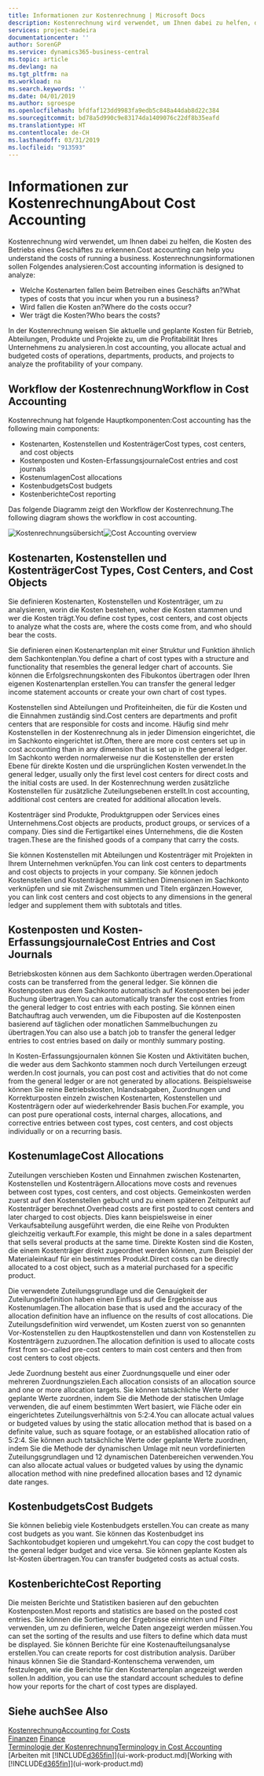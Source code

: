 ```yaml
---
title: Informationen zur Kostenrechnung | Microsoft Docs
description: Kostenrechnung wird verwendet, um Ihnen dabei zu helfen, die Kosten des Betriebs eines Geschäftes zu erkennen.
services: project-madeira
documentationcenter: ''
author: SorenGP
ms.service: dynamics365-business-central
ms.topic: article
ms.devlang: na
ms.tgt_pltfrm: na
ms.workload: na
ms.search.keywords: ''
ms.date: 04/01/2019
ms.author: sgroespe
ms.openlocfilehash: bfdfaf123dd9983fa9edb5c848a44dab8d22c384
ms.sourcegitcommit: bd78a5d990c9e83174da1409076c22df8b35eafd
ms.translationtype: HT
ms.contentlocale: de-CH
ms.lasthandoff: 03/31/2019
ms.locfileid: "913593"
---
```

# <a name="about-cost-accounting"></a><span data-ttu-id="1a682-103">Informationen zur Kostenrechnung</span><span class="sxs-lookup"><span data-stu-id="1a682-103">About Cost Accounting</span></span>
<span data-ttu-id="1a682-104">Kostenrechnung wird verwendet, um Ihnen dabei zu helfen, die Kosten des Betriebs eines Geschäftes zu erkennen.</span><span class="sxs-lookup"><span data-stu-id="1a682-104">Cost accounting can help you understand the costs of running a business.</span></span> <span data-ttu-id="1a682-105">Kostenrechnungsinformationen sollen Folgendes analysieren:</span><span class="sxs-lookup"><span data-stu-id="1a682-105">Cost accounting information is designed to analyze:</span></span>  

-   <span data-ttu-id="1a682-106">Welche Kostenarten fallen beim Betreiben eines Geschäfts an?</span><span class="sxs-lookup"><span data-stu-id="1a682-106">What types of costs that you incur when you run a business?</span></span>  
-   <span data-ttu-id="1a682-107">Wird fallen die Kosten an?</span><span class="sxs-lookup"><span data-stu-id="1a682-107">Where do the costs occur?</span></span>  
-   <span data-ttu-id="1a682-108">Wer trägt die Kosten?</span><span class="sxs-lookup"><span data-stu-id="1a682-108">Who bears the costs?</span></span>  

<span data-ttu-id="1a682-109">In der Kostenrechnung weisen Sie aktuelle und geplante Kosten für Betrieb, Abteilungen, Produkte und Projekte zu, um die Profitabilität Ihres Unternehmens zu analysieren.</span><span class="sxs-lookup"><span data-stu-id="1a682-109">In cost accounting, you allocate actual and budgeted costs of operations, departments, products, and projects to analyze the profitability of your company.</span></span>  

## <a name="workflow-in-cost-accounting"></a><span data-ttu-id="1a682-110">Workflow der Kostenrechnung</span><span class="sxs-lookup"><span data-stu-id="1a682-110">Workflow in Cost Accounting</span></span>  
<span data-ttu-id="1a682-111">Kostenrechnung hat folgende Hauptkomponenten:</span><span class="sxs-lookup"><span data-stu-id="1a682-111">Cost accounting has the following main components:</span></span>  

-   <span data-ttu-id="1a682-112">Kostenarten, Kostenstellen und Kostenträger</span><span class="sxs-lookup"><span data-stu-id="1a682-112">Cost types, cost centers, and cost objects</span></span>  
-   <span data-ttu-id="1a682-113">Kostenposten und Kosten-Erfassungsjournale</span><span class="sxs-lookup"><span data-stu-id="1a682-113">Cost entries and cost journals</span></span>  
-   <span data-ttu-id="1a682-114">Kostenumlagen</span><span class="sxs-lookup"><span data-stu-id="1a682-114">Cost allocations</span></span>  
-   <span data-ttu-id="1a682-115">Kostenbudgets</span><span class="sxs-lookup"><span data-stu-id="1a682-115">Cost budgets</span></span>
-   <span data-ttu-id="1a682-116">Kostenberichte</span><span class="sxs-lookup"><span data-stu-id="1a682-116">Cost reporting</span></span>  

<span data-ttu-id="1a682-117">Das folgende Diagramm zeigt den Workflow der Kostenrechnung.</span><span class="sxs-lookup"><span data-stu-id="1a682-117">The following diagram shows the workflow in cost accounting.</span></span>  

<span data-ttu-id="1a682-118">![Kostenrechnungsübersicht](media/costaccountingoverview.png "CostAccountingOverview")</span><span class="sxs-lookup"><span data-stu-id="1a682-118">![Cost Accounting overview](media/costaccountingoverview.png "CostAccountingOverview")</span></span>  

## <a name="cost-types-cost-centers-and-cost-objects"></a><span data-ttu-id="1a682-119">Kostenarten, Kostenstellen und Kostenträger</span><span class="sxs-lookup"><span data-stu-id="1a682-119">Cost Types, Cost Centers, and Cost Objects</span></span>  
<span data-ttu-id="1a682-120">Sie definieren Kostenarten, Kostenstellen und Kostenträger, um zu analysieren, worin die Kosten bestehen, woher die Kosten stammen und wer die Kosten trägt.</span><span class="sxs-lookup"><span data-stu-id="1a682-120">You define cost types, cost centers, and cost objects to analyze what the costs are, where the costs come from, and who should bear the costs.</span></span>  

<span data-ttu-id="1a682-121">Sie definieren einen Kostenartenplan mit einer Struktur und Funktion ähnlich dem Sachkontenplan.</span><span class="sxs-lookup"><span data-stu-id="1a682-121">You define a chart of cost types with a structure and functionality that resembles the general ledger chart of accounts.</span></span> <span data-ttu-id="1a682-122">Sie können die Erfolgsrechnungskonten des Fibukontos übertragen oder Ihren eigenen Kostenartenplan erstellen.</span><span class="sxs-lookup"><span data-stu-id="1a682-122">You can transfer the general ledger income statement accounts or create your own chart of cost types.</span></span>  

<span data-ttu-id="1a682-123">Kostenstellen sind Abteilungen und Profiteinheiten, die für die Kosten und die Einnahmen zuständig sind.</span><span class="sxs-lookup"><span data-stu-id="1a682-123">Cost centers are departments and profit centers that are responsible for costs and income.</span></span> <span data-ttu-id="1a682-124">Häufig sind mehr Kostenstellen in der Kostenrechnung als in jeder Dimension eingerichtet, die im Sachkonto eingerichtet ist.</span><span class="sxs-lookup"><span data-stu-id="1a682-124">Often, there are more cost centers set up in cost accounting than in any dimension that is set up in the general ledger.</span></span> <span data-ttu-id="1a682-125">Im Sachkonto werden normalerweise nur die Kostenstellen der ersten Ebene für direkte Kosten und die ursprünglichen Kosten verwendet.</span><span class="sxs-lookup"><span data-stu-id="1a682-125">In the general ledger, usually only the first level cost centers for direct costs and the initial costs are used.</span></span> <span data-ttu-id="1a682-126">In der Kostenrechnung werden zusätzliche Kostenstellen für zusätzliche Zuteilungsebenen erstellt.</span><span class="sxs-lookup"><span data-stu-id="1a682-126">In cost accounting, additional cost centers are created for additional allocation levels.</span></span>  

<span data-ttu-id="1a682-127">Kostenträger sind Produkte, Produktgruppen oder Services eines Unternehmens.</span><span class="sxs-lookup"><span data-stu-id="1a682-127">Cost objects are products, product groups, or services of a company.</span></span> <span data-ttu-id="1a682-128">Dies sind die Fertigartikel eines Unternehmens, die die Kosten tragen.</span><span class="sxs-lookup"><span data-stu-id="1a682-128">These are the finished goods of a company that carry the costs.</span></span>  

<span data-ttu-id="1a682-129">Sie können Kostenstellen mit Abteilungen und Kostenträger mit Projekten in Ihrem Unternehmen verknüpfen.</span><span class="sxs-lookup"><span data-stu-id="1a682-129">You can link cost centers to departments and cost objects to projects in your company.</span></span> <span data-ttu-id="1a682-130">Sie können jedoch Kostenstellen und Kostenträger mit sämtlichen Dimensionen im Sachkonto verknüpfen und sie mit Zwischensummen und Titeln ergänzen.</span><span class="sxs-lookup"><span data-stu-id="1a682-130">However, you can link cost centers and cost objects to any dimensions in the general ledger and supplement them with subtotals and titles.</span></span>  

## <a name="cost-entries-and-cost-journals"></a><span data-ttu-id="1a682-131">Kostenposten und Kosten-Erfassungsjournale</span><span class="sxs-lookup"><span data-stu-id="1a682-131">Cost Entries and Cost Journals</span></span>  
<span data-ttu-id="1a682-132">Betriebskosten können aus dem Sachkonto übertragen werden.</span><span class="sxs-lookup"><span data-stu-id="1a682-132">Operational costs can be transferred from the general ledger.</span></span> <span data-ttu-id="1a682-133">Sie können die Kostenposten aus dem Sachkonto automatisch auf Kostenposten bei jeder Buchung übertragen.</span><span class="sxs-lookup"><span data-stu-id="1a682-133">You can automatically transfer the cost entries from the general ledger to cost entries with each posting.</span></span> <span data-ttu-id="1a682-134">Sie können einen Batchauftrag auch verwenden, um die Fibuposten auf die Kostenposten basierend auf täglichen oder monatlichen Sammelbuchungen zu übertragen.</span><span class="sxs-lookup"><span data-stu-id="1a682-134">You can also use a batch job to transfer the general ledger entries to cost entries based on daily or monthly summary posting.</span></span>  

<span data-ttu-id="1a682-135">In Kosten-Erfassungsjournalen können Sie Kosten und Aktivitäten buchen, die weder aus dem Sachkonto stammen noch durch Verteilungen erzeugt werden.</span><span class="sxs-lookup"><span data-stu-id="1a682-135">In cost journals, you can post cost and activities that do not come from the general ledger or are not generated by allocations.</span></span> <span data-ttu-id="1a682-136">Beispielsweise können Sie reine Betriebskosten, Inlandsabgaben, Zuordnungen und Korrekturposten einzeln zwischen Kostenarten, Kostenstellen und Kostenträgern oder auf wiederkehrender Basis buchen.</span><span class="sxs-lookup"><span data-stu-id="1a682-136">For example, you can post pure operational costs, internal charges, allocations, and corrective entries between cost types, cost centers, and cost objects individually or on a recurring basis.</span></span>  

## <a name="cost-allocations"></a><span data-ttu-id="1a682-137">Kostenumlage</span><span class="sxs-lookup"><span data-stu-id="1a682-137">Cost Allocations</span></span>  
<span data-ttu-id="1a682-138">Zuteilungen verschieben Kosten und Einnahmen zwischen Kostenarten, Kostenstellen und Kostenträgern.</span><span class="sxs-lookup"><span data-stu-id="1a682-138">Allocations move costs and revenues between cost types, cost centers, and cost objects.</span></span> <span data-ttu-id="1a682-139">Gemeinkosten werden zuerst auf den Kostenstellen gebucht und zu einem späteren Zeitpunkt auf Kostenträger berechnet.</span><span class="sxs-lookup"><span data-stu-id="1a682-139">Overhead costs are first posted to cost centers and later charged to cost objects.</span></span> <span data-ttu-id="1a682-140">Dies kann beispielsweise in einer Verkaufsabteilung ausgeführt werden, die eine Reihe von Produkten gleichzeitig verkauft.</span><span class="sxs-lookup"><span data-stu-id="1a682-140">For example, this might be done in a sales department that sells several products at the same time.</span></span> <span data-ttu-id="1a682-141">Direkte Kosten sind die Kosten, die einem Kostenträger direkt zugeordnet werden können, zum Beispiel der Materialeinkauf für ein bestimmtes Produkt.</span><span class="sxs-lookup"><span data-stu-id="1a682-141">Direct costs can be directly allocated to a cost object, such as a material purchased for a specific product.</span></span>  

<span data-ttu-id="1a682-142">Die verwendete Zuteilungsgrundlage und die Genauigkeit der Zuteilungsdefinition haben einen Einfluss auf die Ergebnisse aus Kostenumlagen.</span><span class="sxs-lookup"><span data-stu-id="1a682-142">The allocation base that is used and the accuracy of the allocation definition have an influence on the results of cost allocations.</span></span> <span data-ttu-id="1a682-143">Die Zuteilungsdefinition wird verwendet, um Kosten zuerst von so genannten Vor-Kostenstellen zu den Hauptkostenstellen und dann von Kostenstellen zu Kostenträgern zuzuordnen.</span><span class="sxs-lookup"><span data-stu-id="1a682-143">The allocation definition is used to allocate costs first from so-called pre-cost centers to main cost centers and then from cost centers to cost objects.</span></span>  

<span data-ttu-id="1a682-144">Jede Zuordnung besteht aus einer Zuordnungsquelle und einer oder mehreren Zuordnungszielen.</span><span class="sxs-lookup"><span data-stu-id="1a682-144">Each allocation consists of an allocation source and one or more allocation targets.</span></span> <span data-ttu-id="1a682-145">Sie können tatsächliche Werte oder geplante Werte zuordnen, indem Sie die Methode der statischen Umlage verwenden, die auf einem bestimmten Wert basiert, wie Fläche oder ein eingerichtetes Zuteilungsverhältnis von 5:2:4.</span><span class="sxs-lookup"><span data-stu-id="1a682-145">You can allocate actual values or budgeted values by using the static allocation method that is based on a definite value, such as square footage, or an established allocation ratio of 5:2:4.</span></span> <span data-ttu-id="1a682-146">Sie können auch tatsächliche Werte oder geplante Werte zuordnen, indem Sie die Methode der dynamischen Umlage mit neun vordefinierten Zuteilungsgrundlagen und 12 dynamischen Datenbereichen verwenden.</span><span class="sxs-lookup"><span data-stu-id="1a682-146">You can also allocate actual values or budgeted values by using the dynamic allocation method with nine predefined allocation bases and 12 dynamic date ranges.</span></span>  

## <a name="cost-budgets"></a><span data-ttu-id="1a682-147">Kostenbudgets</span><span class="sxs-lookup"><span data-stu-id="1a682-147">Cost Budgets</span></span>  
<span data-ttu-id="1a682-148">Sie können beliebig viele Kostenbudgets erstellen.</span><span class="sxs-lookup"><span data-stu-id="1a682-148">You can create as many cost budgets as you want.</span></span> <span data-ttu-id="1a682-149">Sie können das Kostenbudget ins Sachkontobudget kopieren und umgekehrt.</span><span class="sxs-lookup"><span data-stu-id="1a682-149">You can copy the cost budget to the general ledger budget and vice versa.</span></span> <span data-ttu-id="1a682-150">Sie können geplante Kosten als Ist-Kosten übertragen.</span><span class="sxs-lookup"><span data-stu-id="1a682-150">You can transfer budgeted costs as actual costs.</span></span>  

## <a name="cost-reporting"></a><span data-ttu-id="1a682-151">Kostenberichte</span><span class="sxs-lookup"><span data-stu-id="1a682-151">Cost Reporting</span></span>  
<span data-ttu-id="1a682-152">Die meisten Berichte und Statistiken basieren auf den gebuchten Kostenposten.</span><span class="sxs-lookup"><span data-stu-id="1a682-152">Most reports and statistics are based on the posted cost entries.</span></span> <span data-ttu-id="1a682-153">Sie können die Sortierung der Ergebnisse einrichten und Filter verwenden, um zu definieren, welche Daten angezeigt werden müssen.</span><span class="sxs-lookup"><span data-stu-id="1a682-153">You can set the sorting of the results and use filters to define which data must be displayed.</span></span> <span data-ttu-id="1a682-154">Sie können Berichte für eine Kostenaufteilungsanalyse erstellen.</span><span class="sxs-lookup"><span data-stu-id="1a682-154">You can create reports for cost distribution analysis.</span></span> <span data-ttu-id="1a682-155">Darüber hinaus können Sie die Standard-Kontenschema verwenden, um festzulegen, wie die Berichte für den Kostenartenplan angezeigt werden sollen.</span><span class="sxs-lookup"><span data-stu-id="1a682-155">In addition, you can use the standard account schedules to define how your reports for the chart of cost types are displayed.</span></span>  

## <a name="see-also"></a><span data-ttu-id="1a682-156">Siehe auch</span><span class="sxs-lookup"><span data-stu-id="1a682-156">See Also</span></span>  
 [<span data-ttu-id="1a682-157">Kostenrechnung</span><span class="sxs-lookup"><span data-stu-id="1a682-157">Accounting for Costs</span></span>](finance-manage-cost-accounting.md)  
 <span data-ttu-id="1a682-158">[Finanzen](finance.md) </span><span class="sxs-lookup"><span data-stu-id="1a682-158">[Finance](finance.md) </span></span>  
 [<span data-ttu-id="1a682-159">Terminologie der Kostenrechnung</span><span class="sxs-lookup"><span data-stu-id="1a682-159">Terminology in Cost Accounting</span></span>](finance-terminology-in-cost-accounting.md)  
 <span data-ttu-id="1a682-160">[Arbeiten mit [!INCLUDE[d365fin](includes/d365fin_md.md)]](ui-work-product.md)</span><span class="sxs-lookup"><span data-stu-id="1a682-160">[Working with [!INCLUDE[d365fin](includes/d365fin_md.md)]](ui-work-product.md)</span></span>
